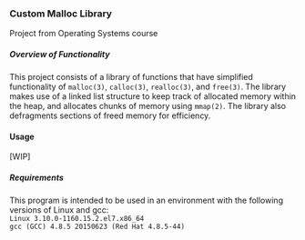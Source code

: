 ### Custom Malloc Library
Project from Operating Systems course

##### Overview of Functionality
This project consists of a library of functions that have simplified functionality of ```malloc(3)```, ```calloc(3)```, ```realloc(3)```, and ```free(3)```. The library
makes use of a linked list structure to keep track of allocated memory within the heap, and allocates chunks of memory using ```mmap(2)```. The library also
defragments sections of freed memory for efficiency.

#### Usage
[WIP]

##### Requirements
This program is intended to be used in an environment with the following versions of Linux and gcc:<br />
```Linux 3.10.0-1160.15.2.el7.x86_64```<br />
```gcc (GCC) 4.8.5 20150623 (Red Hat 4.8.5-44)```<br />
